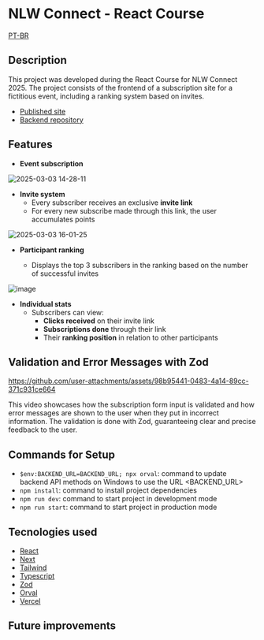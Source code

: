 # NLW Connect - React Course

[PT-BR](README.pt-br.md)

## Description

This project was developed during the React Course for NLW Connect 2025. The project consists of the frontend of a subscription site for a fictitious event, including a ranking system based on invites.

- [Published site](https://nlw-connect-react-three.vercel.app)
- [Backend repository](https://github.com/susankizawa/nlw-connect-node-js)

## Features

- **Event subscription**

![2025-03-03 14-28-11](https://github.com/user-attachments/assets/13b80166-04ba-4617-a7dc-262eebe128f1)

- **Invite system**
  - Every subscriber receives an exclusive **invite link**
  - For every new subscribe made through this link, the user accumulates points

![2025-03-03 16-01-25](https://github.com/user-attachments/assets/797459c8-9715-4eeb-bd0a-87bfe3c2b3f2)

- **Participant ranking**

  - Displays the top 3 subscribers in the ranking based on the number of successful invites

 ![image](https://github.com/user-attachments/assets/44c7aeaa-2c93-4ebf-9b6f-4c8f54f0e684)

- **Individual stats**
  - Subscribers can view:
    - **Clicks received** on their invite link
    -  **Subscriptions done** through their link
    -  Their **ranking position** in relation to other participants

## Validation and Error Messages with Zod

https://github.com/user-attachments/assets/98b95441-0483-4a14-89cc-371c931ce664

This video showcases how the subscription form input is validated and how error messages are shown to the user when they put in incorrect information. The validation is done with Zod, guaranteeing clear and precise feedback to the user.

## Commands for Setup

- `$env:BACKEND_URL=BACKEND_URL; npx orval`: command to update backend API methods on Windows to use the URL <BACKEND_URL>
- `npm install`: command to install project dependencies
- `npm run dev`: command to start project in development mode
- `npm run start`: command to start project in production mode

## Tecnologies used

- [React](https://react.dev)
- [Next](https://nextjs.org)
- [Tailwind](https://tailwindcss.com)
- [Typescript](https://www.typescriptlang.org)
- [Zod](https://zod.dev)
- [Orval](https://orval.dev)
- [Vercel](https://vercel.com/home)

## Future improvements
